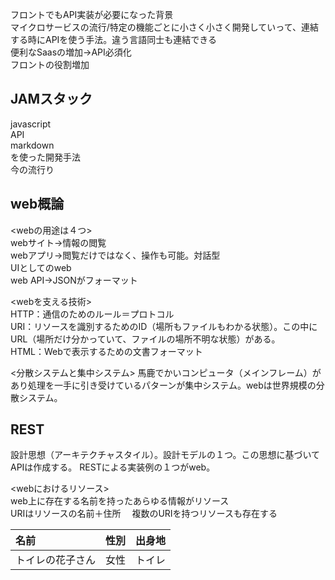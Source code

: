 フロントでもAPI実装が必要になった背景  
マイクロサービスの流行/特定の機能ごとに小さく小さく開発していって、連結する時にAPIを使う手法。違う言語同士も連結できる  
便利なSaasの増加→API必須化  
フロントの役割増加  

## JAMスタック  
javascript  
API  
markdown  
を使った開発手法  
今の流行り  

## web概論
<webの用途は４つ>  
webサイト→情報の閲覧  
webアプリ→閲覧だけではなく、操作も可能。対話型  
UIとしてのweb  
web API→JSONがフォーマット  

<webを支える技術>  
HTTP：通信のためのルール＝プロトコル  
URI：リソースを識別するためのID（場所もファイルもわかる状態）。この中にURL（場所だけ分かっていて、ファイルの場所不明な状態）がある。  
HTML：Webで表示するための文書フォーマット  

<分散システムと集中システム>
馬鹿でかいコンピュータ（メインフレーム）があり処理を一手に引き受けているパターンが集中システム。webは世界規模の分散システム。  

## REST
設計思想（アーキテクチャスタイル）。設計モデルの１つ。この思想に基づいてAPIは作成する。
RESTによる実装例の１つがweb。  

<webにおけるリソース>  
web上に存在する名前を持ったあらゆる情報がリソース  
URIはリソースの名前＋住所　
複数のURIを持つリソースも存在する








| 名前 | 性別 | 出身地 |
|:-----------|------------:|:------------:|
| トイレの花子さん | 女性 | トイレ |
